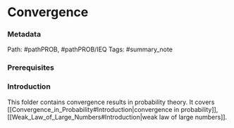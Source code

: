 # Convergence
### Metadata
Path: #pathPROB, #pathPROB/IEQ
Tags: #summary_note

### Prerequisites

### Introduction
This folder contains convergence results in probability theory. It covers [[Convergence_in_Probability#Introduction|convergence in probability]], [[Weak_Law_of_Large_Numbers#Introduction|weak law of large numbers]]. 